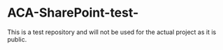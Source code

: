 # ACA-SharePoint-test-
This is a test repository and will not be used for the actual project as it is public.
